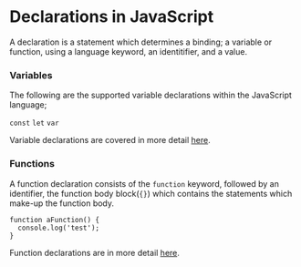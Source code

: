 # Declarations in JavaScript

A declaration is a statement which determines a binding; a variable or function, using a language keyword, an identitifier, and a value.

### Variables

The following are the supported variable declarations within the JavaScript language;

`const`
`let`
`var`

Variable declarations are covered in more detail [here](../../../core/variables).

### Functions

A function declaration consists of the `function` keyword, followed by an identifier, the function body block(`{}`) which contains the statements which make-up the function body.

```
function aFunction() {
  console.log('test');
}
```

Function declarations are in more detail [here](../functions-classes/function).
